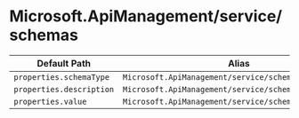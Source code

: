 # Microsoft.ApiManagement/service/schemas

| Default Path | Alias |
|---|---|
| `properties.schemaType` | `Microsoft.ApiManagement/service/schemas/schemaType` |
| `properties.description` | `Microsoft.ApiManagement/service/schemas/description` |
| `properties.value` | `Microsoft.ApiManagement/service/schemas/value` |

